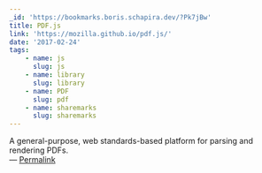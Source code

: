 ```yaml
---
_id: 'https://bookmarks.boris.schapira.dev/?Pk7jBw'
title: PDF.js
link: 'https://mozilla.github.io/pdf.js/'
date: '2017-02-24'
tags:
    - name: js
      slug: js
    - name: library
      slug: library
    - name: PDF
      slug: pdf
    - name: sharemarks
      slug: sharemarks
---
```


A general-purpose, web standards-based platform for parsing and rendering PDFs.
<br>&#8212;
<a href="https://bookmarks.boris.schapira.dev/?Pk7jBw" title="Permalink">Permalink</a>
